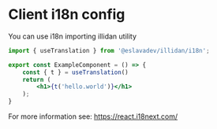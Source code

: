 # Client i18n config

You can use i18n importing illidan utility

```jsx
import { useTranslation } from '@eslavadev/illidan/i18n';

export const ExampleComponent = () => {
    const { t } = useTranslation()
    return (
        <h1>{t('hello.world')}</h1>
    );
}
```

For more information see: https://react.i18next.com/